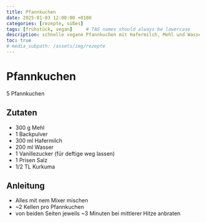 ```yaml
---
title: Pfannkuchen
date: 2025-01-03 12:00:00 +0100
categories: [rezepte, süßes]
tags: [frühstück, vegan]     # TAG names should always be lowercase
description: schnelle vegane Pfannkuchen mit Hafermilch, Mehl und Wasser
toc: true
# media_subpath: /assets/img/rezepte
---
```


# Pfannkuchen

5 Pfannkuchen

## Zutaten

* 300 g Mehl
* 1 Backpulver
* 300 ml Hafermilch
* 200 ml Wasser
* 1 Vanillezucker (für deftige weg lassen)
* 1 Prisen Salz
* 1/2 TL Kurkuma

## Anleitung

* Alles mit nem Mixer mischen
* ~2 Kellen pro Pfannkuchen
* von beiden Seiten jeweils ~3 Minuten bei mittlerer Hitze anbraten
